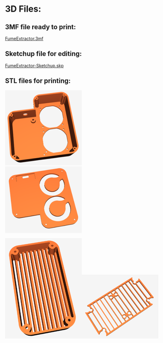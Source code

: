 # 3D Files:

## 3MF file ready to print:

[FumeExtractor.3mf](FumeExtractor.3mf)

## Sketchup file for editing:

[FumeExtractor-Sketchup.skp](FumeExtractor-Sketchup.skp)

## STL files for printing:
<a href="Body.stl"><img src="Body.png?raw=true" width=50% ></a> <a href="BackCover.stl"><img src="BackCover.png?raw=true" width=50% ></a>

<a href="InletGrill.stl"><img src="InletGrill.png?raw=true" width=50% ></a><a href="FilterGrill.stl"><img src="FilterGrill.png?raw=true" width=50% ></a>
